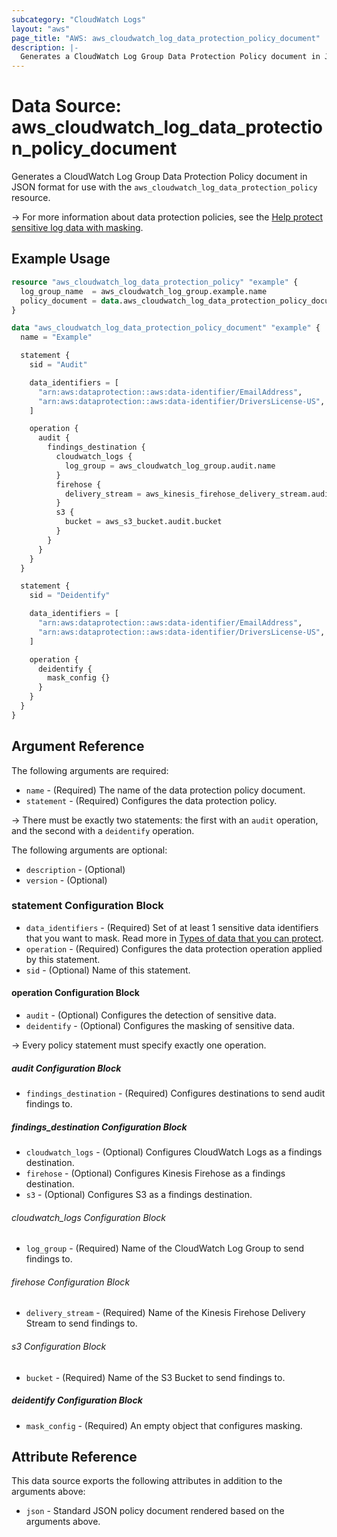 ```yaml
---
subcategory: "CloudWatch Logs"
layout: "aws"
page_title: "AWS: aws_cloudwatch_log_data_protection_policy_document"
description: |-
  Generates a CloudWatch Log Group Data Protection Policy document in JSON format
---
```


# Data Source: aws_cloudwatch_log_data_protection_policy_document

Generates a CloudWatch Log Group Data Protection Policy document in JSON format for use with the `aws_cloudwatch_log_data_protection_policy` resource.

-> For more information about data protection policies, see the [Help protect sensitive log data with masking](https://docs.aws.amazon.com/AmazonCloudWatch/latest/logs/mask-sensitive-log-data.html).

## Example Usage

```terraform
resource "aws_cloudwatch_log_data_protection_policy" "example" {
  log_group_name  = aws_cloudwatch_log_group.example.name
  policy_document = data.aws_cloudwatch_log_data_protection_policy_document.example.json
}

data "aws_cloudwatch_log_data_protection_policy_document" "example" {
  name = "Example"

  statement {
    sid = "Audit"

    data_identifiers = [
      "arn:aws:dataprotection::aws:data-identifier/EmailAddress",
      "arn:aws:dataprotection::aws:data-identifier/DriversLicense-US",
    ]

    operation {
      audit {
        findings_destination {
          cloudwatch_logs {
            log_group = aws_cloudwatch_log_group.audit.name
          }
          firehose {
            delivery_stream = aws_kinesis_firehose_delivery_stream.audit.name
          }
          s3 {
            bucket = aws_s3_bucket.audit.bucket
          }
        }
      }
    }
  }

  statement {
    sid = "Deidentify"

    data_identifiers = [
      "arn:aws:dataprotection::aws:data-identifier/EmailAddress",
      "arn:aws:dataprotection::aws:data-identifier/DriversLicense-US",
    ]

    operation {
      deidentify {
        mask_config {}
      }
    }
  }
}
```

## Argument Reference

The following arguments are required:

* `name` - (Required) The name of the data protection policy document.
* `statement` - (Required) Configures the data protection policy.

-> There must be exactly two statements: the first with an `audit` operation, and the second with a `deidentify` operation.

The following arguments are optional:

* `description` - (Optional)
* `version` - (Optional)

### statement Configuration Block

* `data_identifiers` - (Required) Set of at least 1 sensitive data identifiers that you want to mask. Read more in [Types of data that you can protect](https://docs.aws.amazon.com/AmazonCloudWatch/latest/logs/protect-sensitive-log-data-types.html).
* `operation` - (Required) Configures the data protection operation applied by this statement.
* `sid` - (Optional) Name of this statement.

#### operation Configuration Block

* `audit` - (Optional) Configures the detection of sensitive data.
* `deidentify` - (Optional) Configures the masking of sensitive data.

-> Every policy statement must specify exactly one operation.

##### audit Configuration Block

* `findings_destination` - (Required) Configures destinations to send audit findings to.

##### findings_destination Configuration Block

* `cloudwatch_logs` - (Optional) Configures CloudWatch Logs as a findings destination.
* `firehose` - (Optional) Configures Kinesis Firehose as a findings destination.
* `s3` - (Optional) Configures S3 as a findings destination.

###### cloudwatch_logs Configuration Block

* `log_group` - (Required) Name of the CloudWatch Log Group to send findings to.

###### firehose Configuration Block

* `delivery_stream` - (Required) Name of the Kinesis Firehose Delivery Stream to send findings to.

###### s3 Configuration Block

* `bucket` - (Required) Name of the S3 Bucket to send findings to.

##### deidentify Configuration Block

* `mask_config` - (Required) An empty object that configures masking.

## Attribute Reference

This data source exports the following attributes in addition to the arguments above:

* `json` - Standard JSON policy document rendered based on the arguments above.
